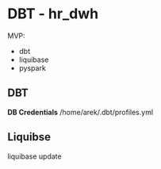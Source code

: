 # DBT - hr_dwh
MVP:
- dbt
- liquibase
- pyspark

## DBT
**DB Credentials**
/home/arek/.dbt/profiles.yml
## Liquibse
liquibase update
